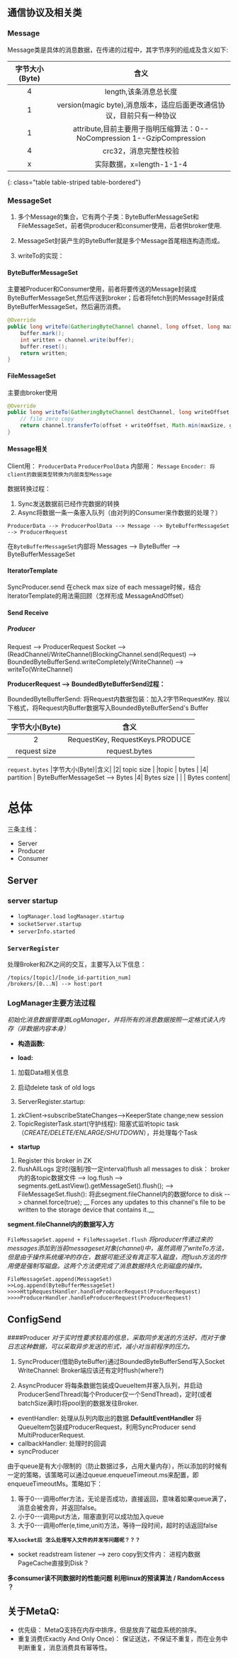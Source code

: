 
## 通信协议及相关类
### Message

Message类是具体的消息数据，在传递的过程中，其字节序列的组成及含义如下:

|字节大小(Byte)|含义|
|:-------:|:-------:|
|4|length,该条消息总长度|
|1|version(magic byte),消息版本，适应后面更改通信协议，目前只有一种协议|
|1|attribute,目前主要用于指明压缩算法：0--NoCompression 1--GzipCompression|
|4|crc32，消息完整性校验|
|x|实际数据，x=length-1-1-4|
{: class="table table-striped table-bordered"}

### MessageSet

1. 多个Message的集合，它有两个子类：ByteBufferMessageSet和FileMessageSet，前者供producer和consumer使用，后者供broker使用.

2. MessageSet封装产生的ByteBuffer就是多个Message首尾相连构造而成。

3. writeTo的实现：

#### ByteBufferMessageSet

主要被Producer和Consumer使用，前者将要传送的Message封装成ByteBufferMessageSet,然后传送到broker；后者将fetch到的Message封装成ByteBufferMessageSet，然后遍历消费。

~~~java
@Override
public long writeTo(GatheringByteChannel channel, long offset, long maxSize) throws IOException {
    buffer.mark();
    int written = channel.write(buffer);
    buffer.reset();
    return written;
}
~~~

#### FileMessageSet

主要由broker使用

~~~java
@Override
public long writeTo(GatheringByteChannel destChannel, long writeOffset, long maxSize) throws IOException {
    // file zero copy
    return channel.transferTo(offset + writeOffset, Math.min(maxSize, getSizeInBytes()), destChannel);
}
~~~

#### Message相关
Client用： `ProducerData` `ProducerPoolData`
内部用： `Message` `Encoder: 将client的数据类型转换为内部类型Message`

数据转换过程：
1. Sync发送数据前已经作完数据的转换
2. Async将数据一条一条塞入队列（由对列的Consumer来作数据的处理？）

`ProducerData --> ProducerPoolData --> Message --> ByteBufferMessageSet --> ProducerRequest`

在`ByteBufferMessageSet`内部将 Messages --> ByteBuffer --> ByteBufferMessageSet

#### IteratorTemplate
SyncProducer.send 在check max size of each message时候，结合IteratorTemplate的用法需回顾（怎样形成 MessageAndOffset）

#### Send Receive

##### Producer

Request --> ProducerRequest
Socket --> (ReadChannel/WriteChannel)BlockingChannel.send(Request) --> BoundedByteBufferSend.writeCompletely(WriteChannel) --> writeTo(WriteChannel)

__ProducerRequest --> BoundedByteBufferSend过程：__

BoundedByteBufferSend: 将Request内数据包装：加入2字节RequestKey.
按以下格式，将Request内Buffer数据写入BoundedByteBufferSend's Buffer

|字节大小(Byte)|含义|
|:-------:|:-------:|
|2|RequestKey, RequestKeys.PRODUCE| 
|request size|request.bytes| 

`request.bytes`
|字节大小(Byte)|含义|
|2| topic size | 
|topic | bytes |
|4| partition | 
ByteBufferMessageSet --> Bytes
|4| Bytes size | 
| | Bytes content|


# 总体
三条主线：
* Server
* Producer 
* Consumer

## Server

### server startup

* `logManager.load` `logManager.startup` 
* `socketServer.startup`
* `serverInfo.started`

### `ServerRegister`
处理Broker和ZK之间的交互，主要写入以下信息：
~~~
/topics/[topic]/[node_id-partition_num]
/brokers/[0...N] --> host:port
~~~

### LogManager主要方法过程
_初始化消息数据管理类LogManager，并将所有的消息数据按照一定格式读入内存（非数据内容本身）_

* __构造函数:__ 

* __load:__ 	
1. 加载Data相关信息

2. 启动delete task of old logs

3. ServerRegister.startup: 

1) zkClient->subscribeStateChanges-->KeeperState change;new session
2) TopicRegisterTask.start(守护线程): 阻塞式监听topic task（_CREATE/DELETE/ENLARGE/SHUTDOWN_），并处理每个Task

* __startup__
1. Register this broker in ZK
2. flushAllLogs 
定时(强制/按一定interval)flush all messages to disk： broker内的各topic数据文件 --> log.flush --> segments.getLastView().getMessageSet().flush();
--> FileMessageSet.flush(): 将此segment.fileChannel内的数据force to disk --> channel.force(true); __ Forces any updates to this channel's file to be written to the storage device that contains it.__

__segment.fileChannel内的数据写入方__

`FileMessageSet.append + FileMessageSet.flush`
_将producer传递过来的messages添加到当前messageset对象(channel)中，虽然调用了writeTo方法，但是由于操作系统缓冲的存在，数据可能还没有真正写入磁盘，而flush方法的作用便是强制写磁盘。这两个方法便完成了消息数据持久化到磁盘的操作。_

~~~
FileMessageSet.append(MessageSet)
>>Log.append(ByteBufferMessageSet)
>>>>HttpRequestHandler.handleProducerRequest(ProducerRequest)
>>>>ProducerHandler.handleProducerRequest(ProducerRequest)
~~~


## ConfigSend
####Producer 
_对于实时性要求较高的信息，采取同步发送的方法好，而对于像日志这种数据，可以采取异步发送的形式，减小对当前程序的压力。_

1. SyncProducer(借助ByteBuffer)通过BoundedByteBufferSend写入Socket WriteChannel: Broker端应该还有定时flush(where?)

2. AsyncProducer
将每条数据包装成QueueItem并塞入队列，并启动ProducerSendThread(每个Producer仅一个SendThread)，定时(或者batchSize满时)将pool到的数据发往Broker.

* eventHandler: 处理从队列内取出的数据.__DefaultEventHandler__
将QueueItem包装成ProducerRequest，利用SyncProducer send MultiProducerRequest.
* callbackHandler: 处理时的回调
* syncProducer

由于queue是有大小限制的（防止数据过多，占用大量内存），所以添加的时候有一定的策略，该策略可以通过queue.enqueueTimeout.ms来配置，即enqueueTimeoutMs。策略如下：

1. 等于0---调用offer方法，无论是否成功，直接返回，意味着如果queue满了，消息会被舍弃，并返回false。
2. 小于0---调用put方法，阻塞直到可以成功加入queue
3. 大于0---调用offer(e,time,unit)方法，等待一段时间，超时的话返回false

__`写入socket后 怎么处理写入文件的并发写问题呢？？？`__
* socket readstream listener --> zero copy到文件内： 进程内数据PageCache直接到Disk？

__多consumer读不同数据时的性能问题 利用linux的预读算法 / RandomAccess ？__



## 关于MetaQ:
* 优先级： MetaQ支持在内存中排序，但是放弃了磁盘系统的排序。
* 重复消费(Exactly And Only Once)： 保证送达，不保证不重复，而在业务中判断重复，消息消费具有幂等性。

